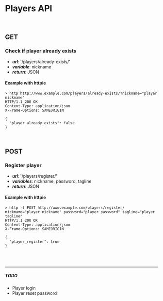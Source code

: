 # Players API

<br>

## GET

### Check if player already exists
* ***url***: '/players/already-exists/'
* ***variable***: nickname
* ***return***: JSON

#### Example with httpie
```
> http http://www.example.com/players/already-exists/?nickname="player nickname"
HTTP/1.1 200 OK
Content-Type: application/json
X-Frame-Options: SAMEORIGIN

{
  "player_already_exists": false
}
```

<br>

## POST

### Register player
* ***url***: '/players/register/'
* ***variables***: nickname, password, tagline
* ***return***: JSON

#### Example with httpie
```
> http -f POST http://www.example.com/players/register/ nickname="player nickname" password="player password" tagline="player tagline"
HTTP/1.1 200 OK
Content-Type: application/json
X-Frame-Options: SAMEORIGIN

{
  "player_register": true
}
```

<br><br>
<hr>

##### TODO
* Player login
* Player reset password
